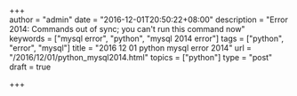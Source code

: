 +++  
author = "admin"
date = "2016-12-01T20:50:22+08:00"
description = "Error 2014: Commands out of sync; you can't run this command now"  
keywords = ["mysql error", "python", "mysql 2014 error"]
tags = ["python", "error", "mysql"]
title = "2016 12 01 python mysql error 2014"
url = "/2016/12/01/python_mysql2014.html"
topics = ["python"]
type = "post"
draft = true

+++
